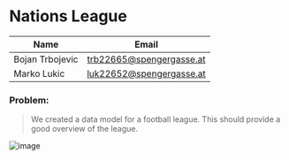 # Nations League

| Name            | Email         | 
| -------------   |:-------------:| 
| Bojan Trbojevic | trb22665@spengergasse.at | 
| Marko Lukic     | luk22652@spengergasse.at |   


### Problem:

> We created a data model for a football league. This should provide a good overview of the league.

![image](https://user-images.githubusercontent.com/97803096/212013258-64bca983-4b44-440b-9ef4-31f8b2e1c444.png)
